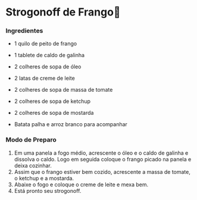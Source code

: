 # Strogonoff de Frango:chicken:

### Ingredientes

- 1 quilo de peito de frango

- 1 tablete de caldo de galinha

- 2 colheres de sopa de óleo

- 2 latas de creme de leite

- 2 colheres de sopa de massa de tomate

- 2 colheres de sopa de ketchup

- 2 colheres de sopa de mostarda

- Batata palha e arroz branco para acompanhar

### Modo de Preparo

1. Em uma panela a fogo médio, acrescente o óleo e o caldo de galinha e dissolva o caldo. Logo em seguida coloque o frango picado na panela e deixa cozinhar. 
2. Assim que o frango estiver bem cozido, acrescente a massa de tomate, o ketchup e a mostarda.
3. Abaixe o fogo e coloque o creme de leite e mexa bem.
4. Está pronto seu strogonoff.



  

